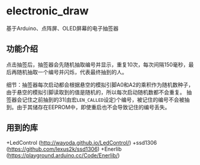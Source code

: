 # electronic_draw
基于Arduino、点阵屏、OLED屏幕的电子抽签器

## 功能介绍
点击抽签后，抽签器会先随机抽取编号并显示，重复10次，每次间隔150毫秒，最后再随机抽取一个编号并闪烁，代表最终抽到的人。

细节：抽签器每次启动都会根据悬空的模拟引脚A0和A2的乘积作为随机数种子，由于悬空的模拟引脚读取到的值是随机的，所以每次启动随机数都不会重复。
抽签器会记住之前抽到的31(由宏`LEN_CALLED`设定)个编号，被记住的编号不会被抽到。由于其储存在EEPROM中，即使重启也不会导致记住的编号丢失。

## 用到的库
+LedControl (http://wayoda.github.io/LedControl/)
+ssd1306 (https://github.com/lexus2k/ssd1306)
+Enerlib (https://playground.arduino.cc/Code/Enerlib/)

